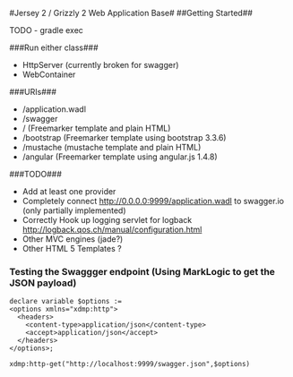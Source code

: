 #Jersey 2 / Grizzly 2 Web Application Base#
##Getting Started##

TODO - gradle exec

###Run either class###
- HttpServer (currently broken for swagger)
- WebContainer

###URIs###
- /application.wadl
- /swagger
- / (Freemarker template and plain HTML)
- /bootstrap (Freemarker template using bootstrap 3.3.6)
- /mustache (mustache template and plain HTML)
- /angular (Freemarker template using angular.js 1.4.8)

###TODO###
- Add at least one provider
- Completely connect http://0.0.0.0:9999/application.wadl to swagger.io (only partially implemented)
- Correctly Hook up logging servlet for logback http://logback.qos.ch/manual/configuration.html
- Other MVC engines (jade?)
- Other HTML 5 Templates ?

### Testing the Swaggger endpoint (Using MarkLogic to get the JSON payload) ###
```xquery
declare variable $options := 
<options xmlns="xdmp:http">
  <headers>
    <content-type>application/json</content-type>
    <accept>application/json</accept>
  </headers>
</options>;

xdmp:http-get("http://localhost:9999/swagger.json",$options)
```